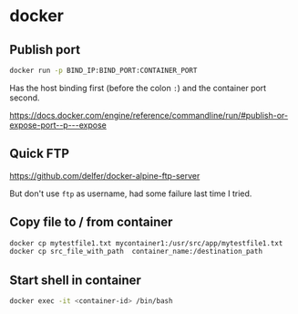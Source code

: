 # docker

## Publish port

```bash
docker run -p BIND_IP:BIND_PORT:CONTAINER_PORT
```

Has the host binding first (before the colon `:`) and the container port second.

https://docs.docker.com/engine/reference/commandline/run/#publish-or-expose-port--p---expose

## Quick FTP

https://github.com/delfer/docker-alpine-ftp-server

But don't use `ftp` as username, had some failure last time I tried.

## Copy file to / from container

```bash
docker cp mytestfile1.txt mycontainer1:/usr/src/app/mytestfile1.txt
docker cp src_file_with_path  container_name:/destination_path
```

## Start shell in container

```bash
docker exec -it <container-id> /bin/bash
```

